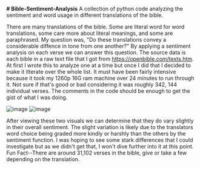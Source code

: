 **# Bible-Sentiment-Analysis**
A collection of python code analyzing the sentiment and word usage in different translations of the bible.

There are many translations of the bible. Some are literal word for word translations, some care more about literal meanings, and some are paraphrased. My question was, "Do these translations convey a considerable diffence in tone from one another?" By applying a sentiment analysis on each verse we can answer this question. The source data is each bible in a raw text file that I got from https://openbible.com/texts.htm. At first I wrote this to analyze one at a time but once I did that I decided to make it itterate over the whole list. It must have been fairly intensive because it took my 1260p 16G ram machine over 24 minutes to run through it. Not sure if that's good or bad considering it was roughly 342, 144 individual verses.
The comments in the code should be enough to get the gist of what I was doing.

![image](https://github.com/jpapi1313/Bible-Sentiment-Analysis/assets/43052472/5c576d41-a957-4730-b799-177a777d3d73)
![image](https://github.com/jpapi1313/Bible-Sentiment-Analysis/assets/43052472/564920e0-fb53-46fe-b7b0-26f44d2a475e)



After viewing these two visuals we can determine that they do vary slightly in their overall sentiment. The slight variation is likely due to the translators word choice being graded more kindly or harshly than the others by the sentiment function. I was hoping to see some stark differences that I could investigate but as we didn't get that, I won't dive further into it at this point.
Fun Fact--There are around 31,102 verses in the bible, give or take a few depending on the translation.
